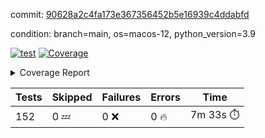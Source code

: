 commit: [90628a2c4fa173e367356452b5e16939c4ddabfd](https://github.com/rcmdnk/homebrew-file/tree/90628a2c4fa173e367356452b5e16939c4ddabfd)

condition: branch=main, os=macos-12, python_version=3.9

[![test](https://github.com/rcmdnk/homebrew-file/actions/workflows/test.yml/badge.svg)](https://github.com/rcmdnk/homebrew-file/actions/runs/5501975098)
<a href="https://github.com/rcmdnk/homebrew-file/blob/90628a2c4fa173e367356452b5e16939c4ddabfd/README.md"><img alt="Coverage" src="https://img.shields.io/badge/Coverage-54%25-orange.svg" /></a><details><summary>Coverage Report </summary><table><tr><th>File</th><th>Stmts</th><th>Miss</th><th>Cover</th><th>Missing</th></tr><tbody><tr><td colspan="5"><b>bin</b></td></tr><tr><td>&nbsp; &nbsp;<a href="https://github.com/rcmdnk/homebrew-file/blob/90628a2c4fa173e367356452b5e16939c4ddabfd/bin/brew-file">brew-file</a></td><td>1881</td><td>860</td><td>54%</td><td><a href="https://github.com/rcmdnk/homebrew-file/blob/90628a2c4fa173e367356452b5e16939c4ddabfd/bin/brew-file#L43-L58">43&ndash;58</a>, <a href="https://github.com/rcmdnk/homebrew-file/blob/90628a2c4fa173e367356452b5e16939c4ddabfd/bin/brew-file#L63-L65">63&ndash;65</a>, <a href="https://github.com/rcmdnk/homebrew-file/blob/90628a2c4fa173e367356452b5e16939c4ddabfd/bin/brew-file#L158">158</a>, <a href="https://github.com/rcmdnk/homebrew-file/blob/90628a2c4fa173e367356452b5e16939c4ddabfd/bin/brew-file#L273">273</a>, <a href="https://github.com/rcmdnk/homebrew-file/blob/90628a2c4fa173e367356452b5e16939c4ddabfd/bin/brew-file#L292">292</a>, <a href="https://github.com/rcmdnk/homebrew-file/blob/90628a2c4fa173e367356452b5e16939c4ddabfd/bin/brew-file#L357">357</a>, <a href="https://github.com/rcmdnk/homebrew-file/blob/90628a2c4fa173e367356452b5e16939c4ddabfd/bin/brew-file#L360-L363">360&ndash;363</a>, <a href="https://github.com/rcmdnk/homebrew-file/blob/90628a2c4fa173e367356452b5e16939c4ddabfd/bin/brew-file#L377-L382">377&ndash;382</a>, <a href="https://github.com/rcmdnk/homebrew-file/blob/90628a2c4fa173e367356452b5e16939c4ddabfd/bin/brew-file#L420-L425">420&ndash;425</a>, <a href="https://github.com/rcmdnk/homebrew-file/blob/90628a2c4fa173e367356452b5e16939c4ddabfd/bin/brew-file#L436">436</a>, <a href="https://github.com/rcmdnk/homebrew-file/blob/90628a2c4fa173e367356452b5e16939c4ddabfd/bin/brew-file#L641">641</a>, <a href="https://github.com/rcmdnk/homebrew-file/blob/90628a2c4fa173e367356452b5e16939c4ddabfd/bin/brew-file#L643">643</a>, <a href="https://github.com/rcmdnk/homebrew-file/blob/90628a2c4fa173e367356452b5e16939c4ddabfd/bin/brew-file#L645">645</a>, <a href="https://github.com/rcmdnk/homebrew-file/blob/90628a2c4fa173e367356452b5e16939c4ddabfd/bin/brew-file#L662-L666">662&ndash;666</a>, <a href="https://github.com/rcmdnk/homebrew-file/blob/90628a2c4fa173e367356452b5e16939c4ddabfd/bin/brew-file#L679-L684">679&ndash;684</a>, <a href="https://github.com/rcmdnk/homebrew-file/blob/90628a2c4fa173e367356452b5e16939c4ddabfd/bin/brew-file#L694">694</a>, <a href="https://github.com/rcmdnk/homebrew-file/blob/90628a2c4fa173e367356452b5e16939c4ddabfd/bin/brew-file#L710">710</a>, <a href="https://github.com/rcmdnk/homebrew-file/blob/90628a2c4fa173e367356452b5e16939c4ddabfd/bin/brew-file#L714-L718">714&ndash;718</a>, <a href="https://github.com/rcmdnk/homebrew-file/blob/90628a2c4fa173e367356452b5e16939c4ddabfd/bin/brew-file#L736-L750">736&ndash;750</a>, <a href="https://github.com/rcmdnk/homebrew-file/blob/90628a2c4fa173e367356452b5e16939c4ddabfd/bin/brew-file#L843-L858">843&ndash;858</a>, <a href="https://github.com/rcmdnk/homebrew-file/blob/90628a2c4fa173e367356452b5e16939c4ddabfd/bin/brew-file#L886">886</a>, <a href="https://github.com/rcmdnk/homebrew-file/blob/90628a2c4fa173e367356452b5e16939c4ddabfd/bin/brew-file#L897-L898">897&ndash;898</a>, <a href="https://github.com/rcmdnk/homebrew-file/blob/90628a2c4fa173e367356452b5e16939c4ddabfd/bin/brew-file#L906">906</a>, <a href="https://github.com/rcmdnk/homebrew-file/blob/90628a2c4fa173e367356452b5e16939c4ddabfd/bin/brew-file#L919-L924">919&ndash;924</a>, <a href="https://github.com/rcmdnk/homebrew-file/blob/90628a2c4fa173e367356452b5e16939c4ddabfd/bin/brew-file#L928-L930">928&ndash;930</a>, <a href="https://github.com/rcmdnk/homebrew-file/blob/90628a2c4fa173e367356452b5e16939c4ddabfd/bin/brew-file#L934-L937">934&ndash;937</a>, <a href="https://github.com/rcmdnk/homebrew-file/blob/90628a2c4fa173e367356452b5e16939c4ddabfd/bin/brew-file#L1032-L1034">1032&ndash;1034</a>, <a href="https://github.com/rcmdnk/homebrew-file/blob/90628a2c4fa173e367356452b5e16939c4ddabfd/bin/brew-file#L1037">1037</a>, <a href="https://github.com/rcmdnk/homebrew-file/blob/90628a2c4fa173e367356452b5e16939c4ddabfd/bin/brew-file#L1043">1043</a>, <a href="https://github.com/rcmdnk/homebrew-file/blob/90628a2c4fa173e367356452b5e16939c4ddabfd/bin/brew-file#L1063-L1066">1063&ndash;1066</a>, <a href="https://github.com/rcmdnk/homebrew-file/blob/90628a2c4fa173e367356452b5e16939c4ddabfd/bin/brew-file#L1128">1128</a>, <a href="https://github.com/rcmdnk/homebrew-file/blob/90628a2c4fa173e367356452b5e16939c4ddabfd/bin/brew-file#L1157">1157</a>, <a href="https://github.com/rcmdnk/homebrew-file/blob/90628a2c4fa173e367356452b5e16939c4ddabfd/bin/brew-file#L1190">1190</a>, <a href="https://github.com/rcmdnk/homebrew-file/blob/90628a2c4fa173e367356452b5e16939c4ddabfd/bin/brew-file#L1193">1193</a>, <a href="https://github.com/rcmdnk/homebrew-file/blob/90628a2c4fa173e367356452b5e16939c4ddabfd/bin/brew-file#L1205">1205</a>, <a href="https://github.com/rcmdnk/homebrew-file/blob/90628a2c4fa173e367356452b5e16939c4ddabfd/bin/brew-file#L1207">1207</a>, <a href="https://github.com/rcmdnk/homebrew-file/blob/90628a2c4fa173e367356452b5e16939c4ddabfd/bin/brew-file#L1238">1238</a>, <a href="https://github.com/rcmdnk/homebrew-file/blob/90628a2c4fa173e367356452b5e16939c4ddabfd/bin/brew-file#L1242">1242</a>, <a href="https://github.com/rcmdnk/homebrew-file/blob/90628a2c4fa173e367356452b5e16939c4ddabfd/bin/brew-file#L1246-L1249">1246&ndash;1249</a>, <a href="https://github.com/rcmdnk/homebrew-file/blob/90628a2c4fa173e367356452b5e16939c4ddabfd/bin/brew-file#L1251-L1254">1251&ndash;1254</a>, <a href="https://github.com/rcmdnk/homebrew-file/blob/90628a2c4fa173e367356452b5e16939c4ddabfd/bin/brew-file#L1283-L1297">1283&ndash;1297</a>, <a href="https://github.com/rcmdnk/homebrew-file/blob/90628a2c4fa173e367356452b5e16939c4ddabfd/bin/brew-file#L1302-L1305">1302&ndash;1305</a>, <a href="https://github.com/rcmdnk/homebrew-file/blob/90628a2c4fa173e367356452b5e16939c4ddabfd/bin/brew-file#L1308-L1314">1308&ndash;1314</a>, <a href="https://github.com/rcmdnk/homebrew-file/blob/90628a2c4fa173e367356452b5e16939c4ddabfd/bin/brew-file#L1319">1319</a>, <a href="https://github.com/rcmdnk/homebrew-file/blob/90628a2c4fa173e367356452b5e16939c4ddabfd/bin/brew-file#L1327">1327</a>, <a href="https://github.com/rcmdnk/homebrew-file/blob/90628a2c4fa173e367356452b5e16939c4ddabfd/bin/brew-file#L1333-L1338">1333&ndash;1338</a>, <a href="https://github.com/rcmdnk/homebrew-file/blob/90628a2c4fa173e367356452b5e16939c4ddabfd/bin/brew-file#L1349-L1371">1349&ndash;1371</a>, <a href="https://github.com/rcmdnk/homebrew-file/blob/90628a2c4fa173e367356452b5e16939c4ddabfd/bin/brew-file#L1399">1399</a>, <a href="https://github.com/rcmdnk/homebrew-file/blob/90628a2c4fa173e367356452b5e16939c4ddabfd/bin/brew-file#L1415-L1422">1415&ndash;1422</a>, <a href="https://github.com/rcmdnk/homebrew-file/blob/90628a2c4fa173e367356452b5e16939c4ddabfd/bin/brew-file#L1427-L1443">1427&ndash;1443</a>, <a href="https://github.com/rcmdnk/homebrew-file/blob/90628a2c4fa173e367356452b5e16939c4ddabfd/bin/brew-file#L1448-L1452">1448&ndash;1452</a>, <a href="https://github.com/rcmdnk/homebrew-file/blob/90628a2c4fa173e367356452b5e16939c4ddabfd/bin/brew-file#L1466-L1513">1466&ndash;1513</a>, <a href="https://github.com/rcmdnk/homebrew-file/blob/90628a2c4fa173e367356452b5e16939c4ddabfd/bin/brew-file#L1516-L1547">1516&ndash;1547</a>, <a href="https://github.com/rcmdnk/homebrew-file/blob/90628a2c4fa173e367356452b5e16939c4ddabfd/bin/brew-file#L1552-L1586">1552&ndash;1586</a>, <a href="https://github.com/rcmdnk/homebrew-file/blob/90628a2c4fa173e367356452b5e16939c4ddabfd/bin/brew-file#L1591-L1672">1591&ndash;1672</a>, <a href="https://github.com/rcmdnk/homebrew-file/blob/90628a2c4fa173e367356452b5e16939c4ddabfd/bin/brew-file#L1675-L1684">1675&ndash;1684</a>, <a href="https://github.com/rcmdnk/homebrew-file/blob/90628a2c4fa173e367356452b5e16939c4ddabfd/bin/brew-file#L1697">1697</a>, <a href="https://github.com/rcmdnk/homebrew-file/blob/90628a2c4fa173e367356452b5e16939c4ddabfd/bin/brew-file#L1702">1702</a>, <a href="https://github.com/rcmdnk/homebrew-file/blob/90628a2c4fa173e367356452b5e16939c4ddabfd/bin/brew-file#L1707-L1746">1707&ndash;1746</a>, <a href="https://github.com/rcmdnk/homebrew-file/blob/90628a2c4fa173e367356452b5e16939c4ddabfd/bin/brew-file#L1750-L1859">1750&ndash;1859</a>, <a href="https://github.com/rcmdnk/homebrew-file/blob/90628a2c4fa173e367356452b5e16939c4ddabfd/bin/brew-file#L1869-L1881">1869&ndash;1881</a>, <a href="https://github.com/rcmdnk/homebrew-file/blob/90628a2c4fa173e367356452b5e16939c4ddabfd/bin/brew-file#L1885">1885</a>, <a href="https://github.com/rcmdnk/homebrew-file/blob/90628a2c4fa173e367356452b5e16939c4ddabfd/bin/brew-file#L1894-L1972">1894&ndash;1972</a>, <a href="https://github.com/rcmdnk/homebrew-file/blob/90628a2c4fa173e367356452b5e16939c4ddabfd/bin/brew-file#L1980-L2025">1980&ndash;2025</a>, <a href="https://github.com/rcmdnk/homebrew-file/blob/90628a2c4fa173e367356452b5e16939c4ddabfd/bin/brew-file#L2028-L2035">2028&ndash;2035</a>, <a href="https://github.com/rcmdnk/homebrew-file/blob/90628a2c4fa173e367356452b5e16939c4ddabfd/bin/brew-file#L2039-L2040">2039&ndash;2040</a>, <a href="https://github.com/rcmdnk/homebrew-file/blob/90628a2c4fa173e367356452b5e16939c4ddabfd/bin/brew-file#L2045-L2089">2045&ndash;2089</a>, <a href="https://github.com/rcmdnk/homebrew-file/blob/90628a2c4fa173e367356452b5e16939c4ddabfd/bin/brew-file#L2098-L2134">2098&ndash;2134</a>, <a href="https://github.com/rcmdnk/homebrew-file/blob/90628a2c4fa173e367356452b5e16939c4ddabfd/bin/brew-file#L2137-L2143">2137&ndash;2143</a>, <a href="https://github.com/rcmdnk/homebrew-file/blob/90628a2c4fa173e367356452b5e16939c4ddabfd/bin/brew-file#L2147-L2155">2147&ndash;2155</a>, <a href="https://github.com/rcmdnk/homebrew-file/blob/90628a2c4fa173e367356452b5e16939c4ddabfd/bin/brew-file#L2177-L2178">2177&ndash;2178</a>, <a href="https://github.com/rcmdnk/homebrew-file/blob/90628a2c4fa173e367356452b5e16939c4ddabfd/bin/brew-file#L2182">2182</a>, <a href="https://github.com/rcmdnk/homebrew-file/blob/90628a2c4fa173e367356452b5e16939c4ddabfd/bin/brew-file#L2193-L2194">2193&ndash;2194</a>, <a href="https://github.com/rcmdnk/homebrew-file/blob/90628a2c4fa173e367356452b5e16939c4ddabfd/bin/brew-file#L2204-L2373">2204&ndash;2373</a>, <a href="https://github.com/rcmdnk/homebrew-file/blob/90628a2c4fa173e367356452b5e16939c4ddabfd/bin/brew-file#L2379-L2534">2379&ndash;2534</a>, <a href="https://github.com/rcmdnk/homebrew-file/blob/90628a2c4fa173e367356452b5e16939c4ddabfd/bin/brew-file#L2562">2562</a>, <a href="https://github.com/rcmdnk/homebrew-file/blob/90628a2c4fa173e367356452b5e16939c4ddabfd/bin/brew-file#L2587">2587</a>, <a href="https://github.com/rcmdnk/homebrew-file/blob/90628a2c4fa173e367356452b5e16939c4ddabfd/bin/brew-file#L2664">2664</a>, <a href="https://github.com/rcmdnk/homebrew-file/blob/90628a2c4fa173e367356452b5e16939c4ddabfd/bin/brew-file#L2669-L2680">2669&ndash;2680</a>, <a href="https://github.com/rcmdnk/homebrew-file/blob/90628a2c4fa173e367356452b5e16939c4ddabfd/bin/brew-file#L2704-L2712">2704&ndash;2712</a>, <a href="https://github.com/rcmdnk/homebrew-file/blob/90628a2c4fa173e367356452b5e16939c4ddabfd/bin/brew-file#L2729">2729</a>, <a href="https://github.com/rcmdnk/homebrew-file/blob/90628a2c4fa173e367356452b5e16939c4ddabfd/bin/brew-file#L2735">2735</a>, <a href="https://github.com/rcmdnk/homebrew-file/blob/90628a2c4fa173e367356452b5e16939c4ddabfd/bin/brew-file#L2747">2747</a>, <a href="https://github.com/rcmdnk/homebrew-file/blob/90628a2c4fa173e367356452b5e16939c4ddabfd/bin/brew-file#L2763">2763</a>, <a href="https://github.com/rcmdnk/homebrew-file/blob/90628a2c4fa173e367356452b5e16939c4ddabfd/bin/brew-file#L2775">2775</a>, <a href="https://github.com/rcmdnk/homebrew-file/blob/90628a2c4fa173e367356452b5e16939c4ddabfd/bin/brew-file#L2777-L2781">2777&ndash;2781</a>, <a href="https://github.com/rcmdnk/homebrew-file/blob/90628a2c4fa173e367356452b5e16939c4ddabfd/bin/brew-file#L2785-L2788">2785&ndash;2788</a>, <a href="https://github.com/rcmdnk/homebrew-file/blob/90628a2c4fa173e367356452b5e16939c4ddabfd/bin/brew-file#L2791-L2794">2791&ndash;2794</a>, <a href="https://github.com/rcmdnk/homebrew-file/blob/90628a2c4fa173e367356452b5e16939c4ddabfd/bin/brew-file#L2797-L2805">2797&ndash;2805</a>, <a href="https://github.com/rcmdnk/homebrew-file/blob/90628a2c4fa173e367356452b5e16939c4ddabfd/bin/brew-file#L2834-L2841">2834&ndash;2841</a>, <a href="https://github.com/rcmdnk/homebrew-file/blob/90628a2c4fa173e367356452b5e16939c4ddabfd/bin/brew-file#L2852-L2859">2852&ndash;2859</a>, <a href="https://github.com/rcmdnk/homebrew-file/blob/90628a2c4fa173e367356452b5e16939c4ddabfd/bin/brew-file#L2940-L2942">2940&ndash;2942</a>, <a href="https://github.com/rcmdnk/homebrew-file/blob/90628a2c4fa173e367356452b5e16939c4ddabfd/bin/brew-file#L2963">2963</a>, <a href="https://github.com/rcmdnk/homebrew-file/blob/90628a2c4fa173e367356452b5e16939c4ddabfd/bin/brew-file#L2969">2969</a>, <a href="https://github.com/rcmdnk/homebrew-file/blob/90628a2c4fa173e367356452b5e16939c4ddabfd/bin/brew-file#L2980-L3592">2980&ndash;3592</a>, <a href="https://github.com/rcmdnk/homebrew-file/blob/90628a2c4fa173e367356452b5e16939c4ddabfd/bin/brew-file#L3596">3596</a></td></tr><tr><td><b>TOTAL</b></td><td><b>1881</b></td><td><b>860</b></td><td><b>54%</b></td><td>&nbsp;</td></tr></tbody></table></details>

| Tests | Skipped | Failures | Errors | Time |
| ----- | ------- | -------- | -------- | ------------------ |
| 152 | 0 :zzz: | 0 :x: | 0 :fire: | 7m 33s :stopwatch: |

